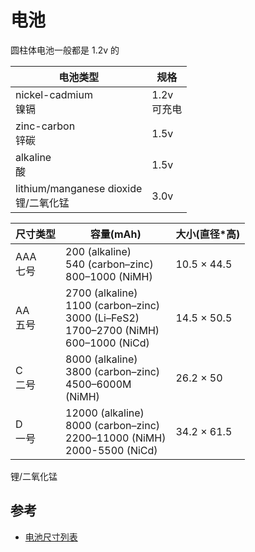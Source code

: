 # 电池

圆柱体电池一般都是 1.2v 的

电池类型|规格
----|----
nickel-cadmium<br/>镍镉|1.2v<br/>可充电
zinc-carbon<br/>锌碳|1.5v
alkaline<br/>酸|1.5v
 lithium/manganese dioxide<br/>锂/二氧化锰|3.0v



尺寸类型|容量(mAh)|大小(直径*高)
----|----|----
AAA<br/>七号|200 (alkaline)<br/>540 (carbon–zinc)<br/>800–1000 (NiMH)	| 10.5 × 44.5
AA<br/>五号|2700 (alkaline)<br/>1100 (carbon–zinc)<br/>3000 (Li–FeS2)<br/>1700–2700 (NiMH)<br/>600–1000 (NiCd)|14.5 × 50.5
C<br/>二号|8000 (alkaline)<br/>3800 (carbon–zinc)<br/>4500–6000M<br/>(NiMH)|26.2 × 50
D<br/>一号|12000 (alkaline)<br/>8000 (carbon–zinc)<br/>2200–11000 (NiMH)<br/>2000-5500 (NiCd)|34.2 × 61.5




锂/二氧化锰

## 参考
* [电池尺寸列表](https://en.wikipedia.org/wiki/List_of_battery_sizes)
